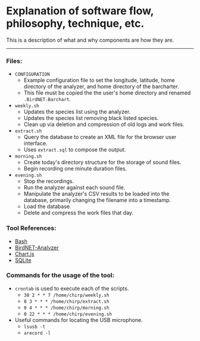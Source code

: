 # Explanation of software flow, philosophy, technique, etc.

This is a description of what and why components are how they are.

---

### Files:

* `CONFIGURATION`
  * Example configuration file to set the longitude, latitude, home directory of the analyzer, and home directory of the barcharter.
  * This file must be copied the the user's home directory and renamed `.BirdNET-Barchart`.
* `weekly.sh`
  * Updates the species list using the analyzer.
  * Updates the species list removing black listed species.
  * Clean up via deletion and compression of old logs and work files.
* `extract.sh`
	* Query the database to create an XML file for the browser user interface.
	* Uses `extract.sql` to compose the output.
* `morning.sh`
	* Create today's directory structure for the storage of sound files.
	* Begin recording one minute duration files.
* `evening.sh`
	* Stop the recordings.
	* Run the analyzer against each sound file.
	* Manipulate the analyzer's CSV results to be loaded into the database, primarily changing the filename into a timestamp.
	* Load the database.
	* Delete and compress the work files that day.

### Tool References:

* [Bash](https://en.wikipedia.org/wiki/Bash_(Unix_shell))
* [BirdNET-Analyzer](https://github.com/kahst/BirdNET-Analyzer)
* [Chart.js](https://www.chartjs.org)
* [SQLite](https://sqlite.org/)

### Commands for the usage of the tool:

* `crontab` is used to execute each of the scripts.
	* `30 2 * * 7 /home/chirp/weekly.sh`
	* `0 3 * * * /home/chirp/extract.sh`
	* `0 4 * * * /home/chirp/morning.sh`
	* `0 22 * * * /home/chirp/evening.sh`
* Useful commands for locating the USB microphone.
	* `lsusb -t`
	* `arecord -l`